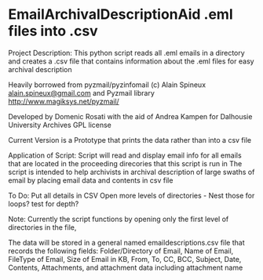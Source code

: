 # EmailArchivalDescriptionAid .eml files into .csv
 Project Description: This python script reads all .eml emails in a directory and creates a .csv file that contains information about the .eml files for easy archival description

  Heavily borrowed from pyzmail/pyzinfomail (c) Alain Spineux <alain.spineux@gmail.com>
  and Pyzmail library http://www.magiksys.net/pyzmail/

 Developed by Domenic Rosati with the aid of Andrea Kampen for Dalhousie University Archives
 GPL license 

Current Version is a Prototype that prints the data rather than into a csv file

 Application of Script: Script will read and display email info for all emails that are located in the proceeding direcories that this script is run in
 The script is intended to help archivists in archival description of large swaths of email by placing email data and contents in csv file

 To Do: Put all details in CSV
       Open more levels of directories - Nest those for loops? test for depth?


 Note: Currently the script functions by opening only the first level of directories in the file, 
 
 The data will be stored in a general named emaildescriptions.csv file that records the following fields:
 Folder/Directory of Email, Name of Email, FileType of Email, Size of Email in KB, From, To, CC, BCC, Subject, Date, Contents, Attachments,
 and attachment data including attachment name
